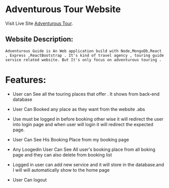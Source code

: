 # Adventurous Tour Website

Visit Live Site [Adventurous Tour](https://adventurous-tour.web.app/).

## Website Description:

    Adventurous Guide is An Web application build with Node,MongoDb,React , Express ,ReactBootstrap . It's kind of travel agency , touring guide service related website. But It's only focus on adventurous touring .

# Features:

-   User can See all the touring places that offer . It shows from back-end database

-   User Can Booked any place as they want from the website .abs

-   Use must be logged in before booking other wise it will redirect the user into login page and when user will login it will redirect the expected page.

-   User Can See His Booking Place from my booking page
-   Any Loogedin User Can See All user's booking place from all boking page and they can also delete from booking list

-   Logged in user can add new service and it will store in the database.and I will will automatically show to the home page

-   User Can logout
